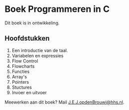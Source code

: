 # Boek Programmeren in C

Dit boek is in ontwikkeling.

## Hoofdstukken

1. Een introductie van de taal.
2. Variabelen en expressies
3. Flow Control
4. Flowcharts
5. Functies
6. Array's
7. Pointers
8. Stuctures
9. Invoer en uitvoer

Meewerken aan dit boek? Mail [J.E.J.opdenBrouwi@hhs.nl](mailto:J.E.J.opdenBrouwi@hhs.nl).

